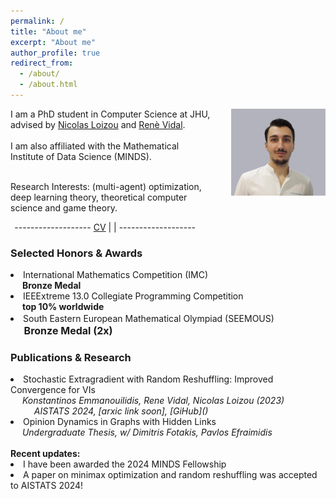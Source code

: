 ```yaml
---
permalink: /
title: "About me"
excerpt: "About me"
author_profile: true
redirect_from: 
  - /about/
  - /about.html
---
```

<p><img src="../images/bio3.jpg" width="30%" style="margin-left: 30px; float:right; margin-bottom: 25px;">
<span>
I am a PhD student in Computer Science at JHU, advised by <a href="https://nicolasloizou.github.io/"> Nicolas Loizou</a> and <a href="http://vision.jhu.edu/rvidal.html"> Renè Vidal</a>.
<br><br>I am also affiliated with the Mathematical Institute of Data Science (MINDS).
<br> <br>

Research Interests: (multi-agent) optimization, deep learning theory, theoretical computer science and game theory.
<br>
</span>
</p>
<div style="text-align: center; margin-right: 40%"> 
  ------------------- 
  <a href="/_pages/Resume_Emmanouilidis_Konstantinos_a.pdf">CV</a> | 
  <a href="mailto:emmanouilidis.kons@gmail.com"><i class="fas fa-envelope"></i></a>
  <a href="http://www.linkedin.com/in/emmanouilidisk/"><i class="fab fa-linkedin"></i></a> | 
  <a href="https://github.com/emmanouilidisk"><i class="fa-brands fa-github"></i></a>
  ------------------- 
</div>
<h3>Selected Honors & Awards</h3>  
<li>International Mathematics Competition (IMC)  
  <br> <span style="position: relative; left: +1.35em;"><b>Bronze Medal</b></span> 
</li>
<li>IEEExtreme 13.0 Collegiate Programming Competition 
  <br> <span style="position: relative; left: +1.35em;"><b>top 10% worldwide</b></span>
</li> 
<li>South Eastern European Mathematical Olympiad (SEEMOUS) 
<span style="position: relative; left: +1.35em;font-size:16px;"> <br><b>Bronze Medal (2x)</b></span>
</li> 

<h3>Publications &amp; Research</h3>
<li>Stochastic Extragradient with Random Reshuffling: Improved Convergence for VIs
  <br> <span style="position: relative; left: +1.35em;"><i>Konstantinos Emmanouilidis, Rene Vidal, Nicolas Loizou (2023)</i>
  <br> <span style="position: relative; left: +1.35em;"><i>AISTATS 2024, [arxic link soon], [GiHub]()</i>
</li>
<li>Opinion Dynamics in Graphs with Hidden Links
  <br> <span style="position: relative; left: +1.35em;"><i>Undergraduate Thesis, w/ Dimitris Fotakis, Pavlos Efraimidis</i></span>
</li> 

<br>
<b>Recent updates:</b>
<li>I have been awarded the 2024 MINDS Fellowship </li>
<li>A paper on minimax optimization and random reshuffling was accepted to AISTATS 2024! </li>
